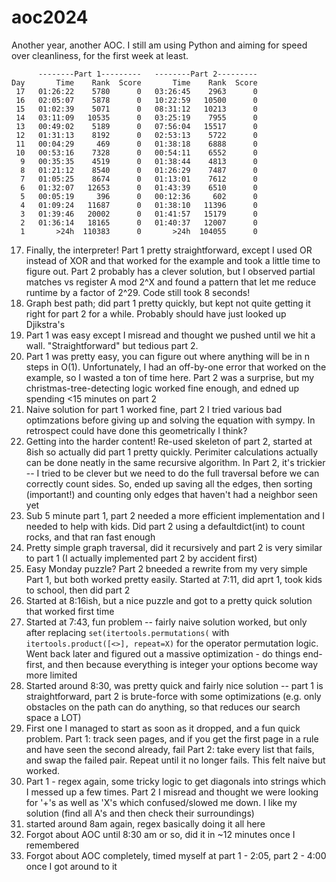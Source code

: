 # aoc2024
Another year, another AOC. I still am using Python and aiming for speed over cleanliness, for the first week at least.

```
      --------Part 1---------   --------Part 2---------
Day       Time    Rank  Score       Time    Rank  Score
 17   01:26:22    5780      0   03:26:45    2963      0
 16   02:05:07    5878      0   10:22:59   10500      0
 15   01:02:39    5071      0   08:31:12   10213      0
 14   03:11:09   10535      0   03:25:19    7955      0
 13   00:49:02    5189      0   07:56:04   15517      0
 12   01:31:13    8192      0   02:53:13    5722      0
 11   00:04:29     469      0   01:38:18    6888      0
 10   00:53:16    7328      0   00:54:11    6552      0
  9   00:35:35    4519      0   01:38:44    4813      0
  8   01:21:12    8540      0   01:26:29    7487      0
  7   01:05:25    8674      0   01:13:01    7612      0
  6   01:32:07   12653      0   01:43:39    6510      0
  5   00:05:19     396      0   00:12:36     602      0
  4   01:09:24   11687      0   01:38:10   11396      0
  3   01:39:46   20002      0   01:41:57   15179      0
  2   01:36:14   18165      0   01:40:37   12007      0
  1       >24h  110383      0       >24h  104055      0
```
17. Finally, the interpreter! Part 1 pretty straightforward, except I used OR instead of XOR and that worked for the example and took a little time to figure out.
Part 2 probably has a clever solution, but I observed partial matches vs register A mod 2^X and found a pattern that let me reduce runtime by a factor of 2^29. Code still took 8 seconds!
16. Graph best path; did part 1 pretty quickly, but kept not quite getting it right for part 2 for a while. Probably should have just looked up Djikstra's
15. Part 1 was easy except I misread and thought we pushed until we hit a wall. "Straightforward" but tedious part 2.
14. Part 1 was pretty easy, you can figure out where anything will be in n steps in O(1). Unfortunately, I had an off-by-one error that worked on the example, so I wasted a ton of time here. Part 2 was a surprise, but my christmas-tree-detecting logic worked fine enough, and edned up spending <15 minutes on part 2
13. Naive solution for part 1 worked fine, part 2 I tried various bad optimzations before giving up and solving the equation with sympy. In retrospect could have done this geometrically I think?
12. Getting into the harder content! Re-used skeleton of part 2, started at 8ish so actually did part 1 pretty quickly. Perimiter calculations actually can be done neatly in the same recursive algorithm. In Part 2, it's trickier -- I tried to be clever but we need to do the full traversal before we can correctly count sides. So, ended up saving all the edges, then sorting (important!) and counting only edges that haven't had a neighbor seen yet
11. Sub 5 minute part 1, part 2 needed a more efficient implementation and I needed to help with kids. Did part 2 using a defaultdict(int) to count rocks, and that ran fast enough
10. Pretty simple graph traversal, did it recursively and part 2 is very similar to part 1 (I actually implemented part 2 by accident first)
9. Easy Monday puzzle? Part 2 bneeded a rewrite from my very simple Part 1, but both worked pretty easily. Started at 7:11, did aprt 1, took kids to school, then did part 2
8. Started at 8:16ish, but a nice puzzle and got to a pretty quick solution that worked first time
7. Started at 7:43, fun problem -- fairly naive solution worked, but only after replacing `set(itertools.permutations(` with `itertools.product([<>], repeat=X)` for the operator permutation logic. Went back later and figured out a massive optimization - do things end-first, and then because everything is integer your options become way more limited
6. Started around 8:30, was pretty quick and fairly nice solution -- part 1 is straightforward, part 2 is brute-force with some optimizations 
(e.g. only obstacles on the path can do anything, so that reduces our search space a LOT)
5. First one I managed to start as soon as it dropped, and a fun quick problem. 
Part 1: track seen pages, and if you get the first page in a rule and have seen the second already, fail
Part 2: take every list that fails, and swap the failed pair. Repeat until it no longer fails. This felt naive but worked.
4. Part 1 - regex again, some tricky logic to get diagonals into strings which I messed up a few times. Part 2 I misread and thought we were looking for 
'+'s as well as 'X's which confused/slowed me down. I like my solution (find all A's and then check their surroundings)
3. started around 8am again, regex basically doing it all here
2. Forgot about AOC until 8:30 am or so, did it in ~12 minutes once I remembered
1. Forgot about AOC completely, timed myself at part 1 - 2:05, part 2 - 4:00 once I got around to it